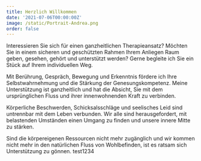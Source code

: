 ```yaml
---
title: Herzlich Willkommen
date: '2021-07-06T00:00:00Z'
image: /static/Portrait-Andrea.png
order: false
---
```

Interessieren Sie sich für einen ganzheitlichen Therapieansatz? Möchten Sie in einem sicheren und geschützten Rahmen Ihrem Anliegen Raum geben, gesehen, gehört und unterstützt werden? Gerne begleite ich Sie ein Stück auf Ihrem individuellen Weg.

Mit Berührung, Gespräch, Bewegung und Erkenntnis fördere ich Ihre Selbstwahrnehmung und die Stärkung der Genesungskompetenz. Meine Unterstützung ist ganzheitlich und hat die Absicht, Sie mit dem ursprünglichen Fluss und ihrer innenwohnenden Kraft zu verbinden.

Körperliche Beschwerden, Schicksalsschläge und seelisches Leid sind untrennbar mit dem Leben verbunden. Wir alle sind herausgefordert, mit belastenden Umständen einen Umgang zu finden und unsere innere Mitte zu stärken.

Sind die körpereigenen Ressourcen nicht mehr zugänglich und wir kommen nicht mehr in den natürlichen Fluss von Wohlbefinden, ist es ratsam sich Unterstützung zu gönnen. test1234